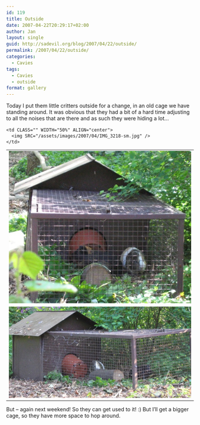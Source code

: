 ```yaml
---
id: 119
title: Outside
date: 2007-04-22T20:29:17+02:00
author: Jan
layout: single
guid: http://sadevil.org/blog/2007/04/22/outside/
permalink: /2007/04/22/outside/
categories:
  - Cavies
tags:
  - Cavies
  - outside
format: gallery
---
```

Today I put them little critters outside for a change, in an old cage we have standing around. It was obvious that they had a bit of a hard time adjusting to all the noises that are there and as such they were hiding a lot&#8230;

<table CLASS="" WIDTH="100%" ALIGN="center">
  <tr>
    <td CLASS="" WIDTH="50%" ALIGN="center">
      <img SRC="/assets/images/2007/04/IMG_3216-sm.jpg" />
    </td>
    
    <td CLASS="" WIDTH="50%" ALIGN="center">
      <img SRC="/assets/images/2007/04/IMG_3218-sm.jpg" />
    </td>
  </tr>
  
  <tr>
    <td COLSPAN="2" CLASS="" ALIGN="center" COLSPAN="2">
      <img SRC="/assets/images/2007/04/IMG_3217-sm.jpg" />
    </td>
  </tr>
</table>

But &#8211; again next weekend! So they can get used to it! :) But I&#8217;ll get a bigger cage, so they have more space to hop around.